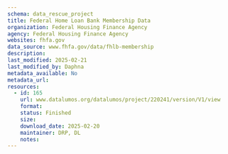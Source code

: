 ```yaml
---
schema: data_rescue_project 
title: Federal Home Loan Bank Membership Data
organization: Federal Housing Finance Agency
agency: Federal Housing Finance Agency
websites: fhfa.gov
data_source: www.fhfa.gov/data/fhlb-membership
description: 
last_modified: 2025-02-21
last_modified_by: Daphna
metadata_available: No
metadata_url: 
resources:
  - id: 165
    url: www.datalumos.org/datalumos/project/220241/version/V1/view
    format: 
    status: Finished
    size: 
    download_date: 2025-02-20
    maintainer: DRP, DL
    notes: 
---
```

